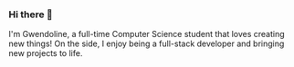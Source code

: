 ### Hi there 👋
I'm Gwendoline, a full-time Computer Science student that loves creating new things!
On the side, I enjoy being a full-stack developer and bringing new projects to life.
